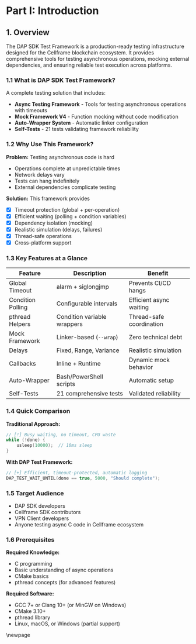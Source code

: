 # Part I: Introduction

## 1. Overview

The DAP SDK Test Framework is a production-ready testing infrastructure designed for the Cellframe blockchain ecosystem. It provides comprehensive tools for testing asynchronous operations, mocking external dependencies, and ensuring reliable test execution across platforms.

### 1.1 What is DAP SDK Test Framework?

A complete testing solution that includes:

- **Async Testing Framework** - Tools for testing asynchronous operations with timeouts
- **Mock Framework V4** - Function mocking without code modification
- **Auto-Wrapper System** - Automatic linker configuration
- **Self-Tests** - 21 tests validating framework reliability

### 1.2 Why Use This Framework?

**Problem:** Testing asynchronous code is hard
- Operations complete at unpredictable times
- Network delays vary
- Tests can hang indefinitely
- External dependencies complicate testing

**Solution:** This framework provides
- [x] Timeout protection (global + per-operation)
- [x] Efficient waiting (polling + condition variables)
- [x] Dependency isolation (mocking)
- [x] Realistic simulation (delays, failures)
- [x] Thread-safe operations
- [x] Cross-platform support

### 1.3 Key Features at a Glance

| Feature | Description | Benefit |
|---------|-------------|---------|
| Global Timeout | alarm + siglongjmp | Prevents CI/CD hangs |
| Condition Polling | Configurable intervals | Efficient async waiting |
| pthread Helpers | Condition variable wrappers | Thread-safe coordination |
| Mock Framework | Linker-based (`--wrap`) | Zero technical debt |
| Delays | Fixed, Range, Variance | Realistic simulation |
| Callbacks | Inline + Runtime | Dynamic mock behavior |
| Auto-Wrapper | Bash/PowerShell scripts | Automatic setup |
| Self-Tests | 21 comprehensive tests | Validated reliability |

### 1.4 Quick Comparison

**Traditional Approach:**
```c
// [!] Busy waiting, no timeout, CPU waste
while (!done) {
    usleep(10000);  // 10ms sleep
}
```

**With DAP Test Framework:**
```c
// [+] Efficient, timeout-protected, automatic logging
DAP_TEST_WAIT_UNTIL(done == true, 5000, "Should complete");
```

### 1.5 Target Audience

- DAP SDK developers
- Cellframe SDK contributors
- VPN Client developers
- Anyone testing async C code in Cellframe ecosystem

### 1.6 Prerequisites

**Required Knowledge:**
- C programming
- Basic understanding of async operations
- CMake basics
- pthread concepts (for advanced features)

**Required Software:**
- GCC 7+ or Clang 10+ (or MinGW on Windows)
- CMake 3.10+
- pthread library
- Linux, macOS, or Windows (partial support)

\newpage

